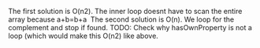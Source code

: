 The first solution is O(n2).
The inner loop doesnt have to scan the entire array because a+b=b+a
​
The second solution is O(n).
We loop for the complement and stop if found.
TODO: Check why hasOwnProperty is not a loop (which would make this O(n2) like above.